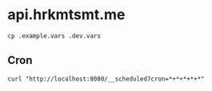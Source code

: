 # api.hrkmtsmt.me

```shell
cp .example.vars .dev.vars
```

## Cron

```shell
curl "http://localhost:8080/__scheduled?cron=*+*+*+*+*"
```

